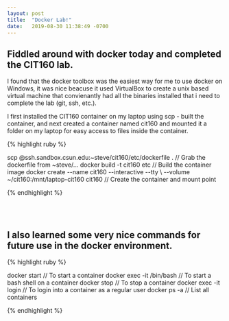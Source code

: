 ```yaml
---
layout: post
title:  "Docker Lab!"
date:   2019-08-30 11:38:49 -0700
---
```


## Fiddled around with docker today and completed the CIT160 lab.

<!--break-->

I found that the docker toolbox was the easiest way for me to use docker on Windows,
it was nice beacuse it used VirtualBox to create a unix based virtual machine 
that convienantly had all the binaries installed that i need to complete the lab
(git, ssh, etc.).

I first installed the CIT160 container on my laptop using scp - built the container,
and next created a container named cit160 and mounted it a folder on my laptop for
easy access to files inside the container.

{% highlight ruby %}

scp <UID>@ssh.sandbox.csun.edu:~steve/cit160/etc/dockerfile . // Grab the dockerfile from ~steve/...
docker build -t cit160 etc // Build the container image
docker create --name cit160 --interactive --tty \ 
              --volume ~/cit160:/mnt/laptop-cit160 cit160 // Create the container and mount point

{% endhighlight %}

<br><br>

## I also learned some very nice commands for future use in the docker environment.

{% highlight ruby %}

docker start <container name> // To start a container
docker exec -it <container name> /bin/bash // To start a bash shell on a container
docker stop <container name> // To stop a container
docker exec -it <container name> login // To login into a container as a regular user
docker ps -a // List all containers


{% endhighlight %}
